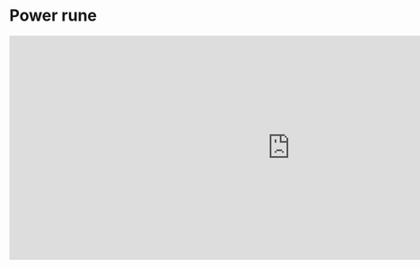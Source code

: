 # Power rune
<iframe width="1000" height="400" src="https://www.youtube.com/embed/2rhktncTOKo" title="YouTube video player" frameborder="0" allow="accelerometer; autoplay; clipboard-write; encrypted-media; gyroscope; picture-in-picture" allowfullscreen></iframe>